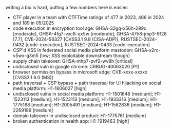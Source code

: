 writing a bio is hard, putting a few numbers here is easier:

- CTF player in a team with CTFTime ratings of 477 in 2023, 466 in 2024 and 189 in 05/2025
- code execution in encryption tool age: GHSA-32gq-x56h-299c [moderate], GHSA-4fg7-vxc8-qx5w [moderate], GHSA-47h8-jmp3-9f28 [7.7], CVE-2024-56327 [CVSS3.1 9.8 (CISA-ADP)], RUSTSEC-2024-0432 [code-execution], RUSTSEC-2024-0433 [code-execution]
- CSP'd XSS in federated social media platform mastodon: GHSA-x2rc-v5wx-g3m5 [low; XSS exploitable downstream though]
- supply chain takeover: GHSA-mhp7-pvf2-wv9h [critical]
- undisclosed vuln in google chrome: CRBUG-40063020 [P1]
- browser permission bypass in microsoft edge: CVE-xxxx-xxxxx [CVSS3.1 6.0 (MS)]
- path traversal + CSP bypass + path traversal for UI hijacking on social media platform: H1-1606027 [high]
- undisclosed vulns in social media platform: H1-1501648 [medium]; H1-1523113 [medium]; H1-1523113 [medium]; H1-1933316 [medium]; H1-1775168 [medium]; H1-2005491 [medium]; H1-1562836 [medium]; H1-2269189 [medium]
- domain takeover in undisclosed product: H1-1775761 [medium]
- broken authentication in health app: H1-1919463 [high] 
